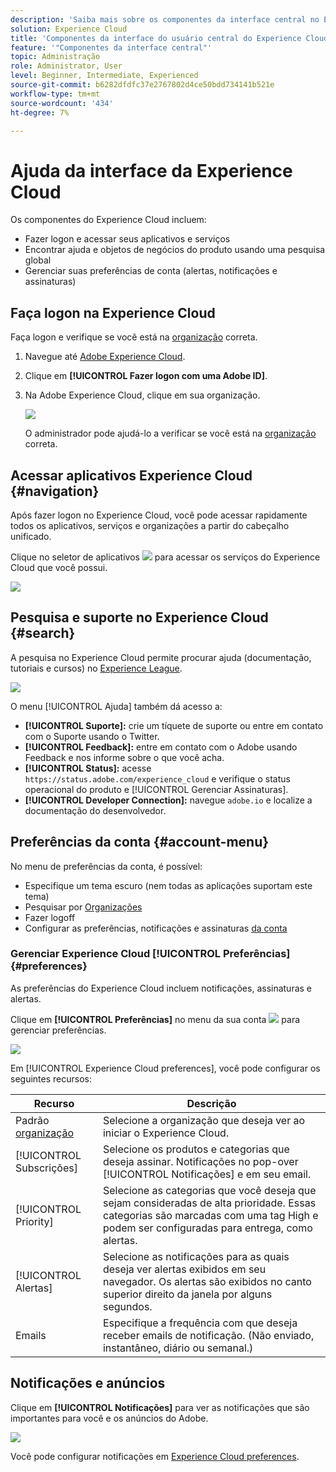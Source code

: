 ```yaml
---
description: 'Saiba mais sobre os componentes da interface central no Experience Cloud, incluindo pesquisa global, suas preferências de conta, como navegar na interface e obter ajuda. '
solution: Experience Cloud
title: 'Componentes da interface do usuário central do Experience Cloud '
feature: '"Componentes da interface central"'
topic: Administração
role: Administrator, User
level: Beginner, Intermediate, Experienced
source-git-commit: b6282dfdfc37e2767802d4ce50bdd734141b521e
workflow-type: tm+mt
source-wordcount: '434'
ht-degree: 7%

---
```


# Ajuda da interface da Experience Cloud

Os componentes do Experience Cloud incluem:

* Fazer logon e acessar seus aplicativos e serviços
* Encontrar ajuda e objetos de negócios do produto usando uma pesquisa global
* Gerenciar suas preferências de conta (alertas, notificações e assinaturas)

## Faça logon na Experience Cloud

Faça logon e verifique se você está na [organização](organizations.md) correta.

1. Navegue até [Adobe Experience Cloud](https://experience.adobe.com).
1. Clique em **[!UICONTROL Fazer logon com uma Adobe ID]**.
1. Na Adobe Experience Cloud, clique em sua organização.

   ![](assets/organizations-menu.png)

   O administrador pode ajudá-lo a verificar se você está na [organização](organizations.md) correta.

## Acessar aplicativos Experience Cloud {#navigation}

Após fazer logon no Experience Cloud, você pode acessar rapidamente todos os aplicativos, serviços e organizações a partir do cabeçalho unificado.

Clique no seletor de aplicativos ![](assets/menu-icon.png) para acessar os serviços do Experience Cloud que você possui.

![](assets/platform-core-services.png)

## Pesquisa e suporte no Experience Cloud {#search}

A pesquisa no Experience Cloud permite procurar ajuda (documentação, tutoriais e cursos) no [Experience League](https://experienceleague.adobe.com/?lang=pt-BR#home).

![](assets/search-menu.png)

O menu [!UICONTROL Ajuda] também dá acesso a:

* **[!UICONTROL Suporte]:** crie um tíquete de suporte ou entre em contato com o   Suporte usando o Twitter.
* **[!UICONTROL Feedback]:** entre em contato com o Adobe usando Feedback e nos informe sobre o que você acha.
* **[!UICONTROL Status]:** acesse  `https://status.adobe.com/experience_cloud` e verifique o status operacional do produto e  [!UICONTROL Gerenciar Assinaturas].
* **[!UICONTROL Developer Connection]:** navegue  `adobe.io` e localize a documentação do desenvolvedor.

## Preferências da conta {#account-menu}

No menu de preferências da conta, é possível:

* Especifique um tema escuro (nem todas as aplicações suportam este tema)
* Pesquisar por [Organizações](organizations.md)
* Fazer logoff
* Configurar as preferências, notificações e assinaturas [da conta](#preferences)

### Gerenciar Experience Cloud [!UICONTROL Preferências] {#preferences}

As preferências do Experience Cloud incluem notificações, assinaturas e alertas.

Clique em **[!UICONTROL Preferências]** no menu da sua conta ![](assets/preferences-icon-sm.png) para gerenciar preferências.

![](assets/preferences-page.png)

Em [!UICONTROL Experience Cloud preferences], você pode configurar os seguintes recursos:

| Recurso | Descrição |
|--- |--- |
| Padrão [organização](organizations.md) | Selecione a organização que deseja ver ao iniciar o Experience Cloud. |
| [!UICONTROL Subscrições] | Selecione os produtos e categorias que deseja assinar. Notificações no pop-over [!UICONTROL Notificações] e em seu email. |
| [!UICONTROL Priority] | Selecione as categorias que você deseja que sejam consideradas de alta prioridade. Essas categorias são marcadas com uma tag High e podem ser configuradas para entrega, como alertas. |
| [!UICONTROL Alertas] | Selecione as notificações para as quais deseja ver alertas exibidos em seu navegador. Os alertas são exibidos no canto superior direito da janela por alguns segundos. |
| Emails | Especifique a frequência com que deseja receber emails de notificação. (Não enviado, instantâneo, diário ou semanal.) |

## Notificações e anúncios

Clique em **[!UICONTROL Notificações]** para ver as notificações que são importantes para você e os anúncios do Adobe.

![](assets/notifications-menu-small.png)

Você pode configurar notificações em [Experience Cloud preferences](#preferences).

